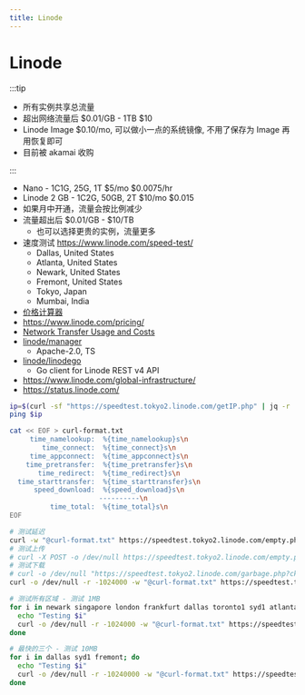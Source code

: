 ```yaml
---
title: Linode
---
```


# Linode

:::tip

- 所有实例共享总流量
- 超出网络流量后 $0.01/GB - 1TB $10
- Linode Image $0.10/mo, 可以做小一点的系统镜像, 不用了保存为 Image 再用恢复即可
- 目前被 akamai 收购

:::

- Nano - 1C1G, 25G, 1T $5/mo $0.0075/hr
- Linode 2 GB - 1C2G, 50GB, 2T $10/mo $0.015
- 如果月中开通，流量会按比例减少
- 流量超出后 $0.01/GB - $10/TB
  - 也可以选择更贵的实例，流量更多
- 速度测试 https://www.linode.com/speed-test/
  - Dallas, United States
  - Atlanta, United States
  - Newark, United States
  - Fremont, United States
  - Tokyo, Japan
  - Mumbai, India
- [价格计算器](https://www.linode.com/cloud-pricing-calculator/)
- https://www.linode.com/pricing/
- [Network Transfer Usage and Costs](https://www.linode.com/docs/guides/network-transfer/)
- [linode/manager](https://github.com/linode/manager)
  - Apache-2.0, TS
- [linode/linodego](https://github.com/linode/linodego)
  - Go client for Linode REST v4 API
- https://www.linode.com/global-infrastructure/
- https://status.linode.com/

<!-- $$('.c-speed-test__links a').map(v=>new URL(v.href).hostname).map(v=>v.match(/speedtest.(\w+).linode.com/)[1]).join(' ') -->
<!-- https://www.linode.com/community/questions/17075/how-do-i-use-your-speed-test -->

```bash
ip=$(curl -sf "https://speedtest.tokyo2.linode.com/getIP.php" | jq -r .processedString | egrep -o '^[0-9.]+')
ping $ip

cat << EOF > curl-format.txt
     time_namelookup:  %{time_namelookup}s\n
        time_connect:  %{time_connect}s\n
     time_appconnect:  %{time_appconnect}s\n
    time_pretransfer:  %{time_pretransfer}s\n
       time_redirect:  %{time_redirect}s\n
  time_starttransfer:  %{time_starttransfer}s\n
      speed_download:  %{speed_download}s\n
                      ----------\n
          time_total:  %{time_total}s\n
EOF

# 测试延迟
curl -w "@curl-format.txt" https://speedtest.tokyo2.linode.com/empty.php
# 测试上传
# curl -X POST -o /dev/null https://speedtest.tokyo2.linode.com/empty.php --data-binary @/dev/null
# 测试下载
# curl -o /dev/null "https://speedtest.tokyo2.linode.com/garbage.php?ckSize=100"
curl -o /dev/null -r -1024000 -w "@curl-format.txt" https://speedtest.tokyo2.linode.com/100MB-tokyo2.bin > tokyo2.txt

# 测试所有区域 - 测试 1MB
for i in newark singapore london frankfurt dallas toronto1 syd1 atlanta tokyo2 mumbai1 fremont; do
  echo "Testing $i"
  curl -o /dev/null -r -1024000 -w "@curl-format.txt" https://speedtest.$i.linode.com/100MB-$i.bin > $i.txt
done

# 最快的三个 - 测试 10MB
for i in dallas syd1 fremont; do
  echo "Testing $i"
  curl -o /dev/null -r -10240000 -w "@curl-format.txt" https://speedtest.$i.linode.com/100MB-$i.bin > $i.txt
done
```
